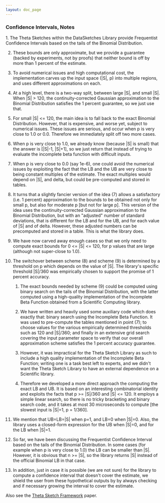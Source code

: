 ```yaml
---
layout: doc_page
---
```



<h3>Confidence Intervals, Notes</h3>
1. The Theta Sketches within the DataSketches Library provide Frequentist Confidence Intervals based on the tails of the Binomial Distribution.

2. These bounds are only approximate, but we provide a guarantee
   (backed by experiments, not by proofs) that neither bound is off
   by more than 1 percent of the estimate.

3. To avoid numerical issues and high computational cost, the implementation
   carves up the input space (|S|, p) into multiple regions, and uses
   different approximations on each. 

4. At a high level, there is a two-way split, between large |S|, and small |S|.
   When |S| > 120, the continuity-corrected Gaussian approximation to the Binomial
   Distribution satisfies the 1 percent guarantee, so we just use that.

5. For small |S| <= 120, the main idea is to fall back to the exact Binomial
   Distribution. However, that is expensive, and worse yet, subject to
   numerical issues. These issues are serious, and occur when p is very 
   close to 1.0 or 0.0.  Therefore we immediately split off two more cases. 

6. When p is very close to 1.0, we already know (because |S| is small)
   that the answer is [|S|-1, |S|+1], so we just return that instead
   of trying to evaluate the incomplete beta function with difficult inputs.

7. When p is very close to 0.0 (say 1e-6), one could avoid the numerical issues by 
   exploiting the fact that the LB and the UB are very close to being
   constant multiples of the estimate. The exact multiples would depend on 
   |S|, and delta, but could be pre-computed and stored in tables.

8. It turns that a slightly fancier version of the idea (7) allows a 
   satisfactory (i.e. 1 percent) approximation to the bounds to be 
   obtained not only for small p, but also for moderate p [but not for large p].
   This version of the idea uses the continuity-corrected Gaussian approximation
   to the Binomial Distribution, but with an "adjusted" number of standard 
   deviations, that is different for the LB and for the UB, and for each value 
   of |S| and of delta. However, these adjusted numbers can be precomputed
   and stored in a table. This is what the library does.

9. We have now carved away enough cases so that we only need to compute
   exact bounds for 0 <= |S| <= 120, for p values that are large (although
   not super-close to 1.0).
	 
10. The switchover between scheme (8) and scheme (9) is determined by a threshold
    on p which depends on the value of |S|. The library's specific threshold |S|/360
    was empirically chosen to support the promise of 1 percent accuracy.
		
    1. The exact bounds needed by scheme (9) could be computed using
     binary search on the tails of the Binomial Distribution, with the
     latter computed using a high-quality implementation of the
     Incomplete Beta Function obtained from a Scientific Computing
     library.  

    2. We have written and heavily used some auxiliary code
     which does exactly that: binary search using the Incomplete Beta
     Function. It was used to pre-compute the tables mentioned in
     point (7); to choose values for the various empirically determined
     thresholds such as 120 and \|S\|/360; and finally in an extensive grid
     search covering the input parameter space to verify that our overall 
     approximation scheme satisfies the 1 percent accuracy guarantee.

    3. However, it was impractical for the Theta Sketch Library as such to include
     a high quality implementation of the Incomplete Beta Function; writing one
     is a task best left to experts, and we didn't want the Theta Sketch Library
     to have an external dependence on a Scientific library.

    4. Therefore we developed a more direct approach the computing the exact LB and UB.
     It is based on an interesting combinatorial identity and exploits the facts
     that p >= |S|/360 and |S| <= 120. It employs a simple linear search,
     so there is no tricky bracketing and binary search code, and it takes at 
     most 30 microseconds to compute [the slowest input is |S|=1, p = 1/360].

12. We mention that UB=LB=\|S\| when p=1, and LB=0 when \|S\|=0. Also, the library
    uses a closed-form expression for the UB when |S|=0, and for the LB when |S|=1.

13. So far, we have been discussing the Frequentist Confidence Interval based on the
    tails of the Binomial Distribution. In some cases (for example when p is very close
    to 1.0) the LB can be smaller than |S|. However, it is obvious that n >= |S|, so the
    library returns |S| instead of the official Binomial LB in that case.

14. In addition, just in case it is possible (we are not sure) for the
    library to compute a confidence interval that doesn't cover the
    estimate, we shield the user from these hypothetical outputs by
    by always checking and if necessary growing the interval to cover
    the estimate.

Also see the <a href="https://github.com/DataSketches/DataSketches.github.io/blob/master/docs/ThetaSketchFramework.pdf">Theta Sketch Framework</a> paper.
